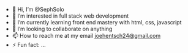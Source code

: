 - 👋 Hi, I’m @SephSolo
- 👀 I’m interested in full stack web development
- 🌱 I’m currently learning front end mastery with html, css, javascript
- 💞️ I’m looking to collaborate on anything
- 📫 How to reach me at my email joehentsch24@gmail.com
- ⚡ Fun fact: ...

<!---
SephSolo/SephSolo is a ✨ special ✨ repository because its `README.md` (this file) appears on your GitHub profile.
You can click the Preview link to take a look at your changes.
--->
